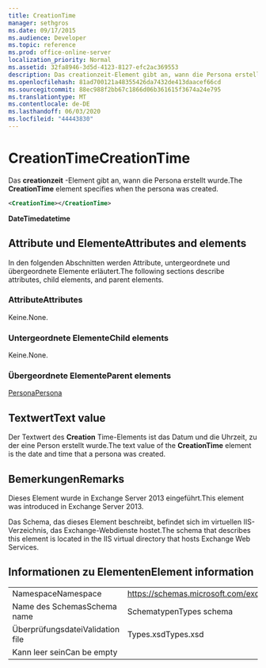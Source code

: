 ```yaml
---
title: CreationTime
manager: sethgros
ms.date: 09/17/2015
ms.audience: Developer
ms.topic: reference
ms.prod: office-online-server
localization_priority: Normal
ms.assetid: 32fa8946-3d5d-4123-8127-efc2ac369553
description: Das creationzeit-Element gibt an, wann die Persona erstellt wurde.
ms.openlocfilehash: 81ad700121a48355426da7432de413daacef66cd
ms.sourcegitcommit: 88ec988f2bb67c1866d06b361615f3674a24e795
ms.translationtype: MT
ms.contentlocale: de-DE
ms.lasthandoff: 06/03/2020
ms.locfileid: "44443830"
---
```

# <a name="creationtime"></a><span data-ttu-id="79ec9-103">CreationTime</span><span class="sxs-lookup"><span data-stu-id="79ec9-103">CreationTime</span></span>

<span data-ttu-id="79ec9-104">Das **creationzeit** -Element gibt an, wann die Persona erstellt wurde.</span><span class="sxs-lookup"><span data-stu-id="79ec9-104">The **CreationTime** element specifies when the persona was created.</span></span> 
  
```XML
<CreationTime></CreationTime>
```

 <span data-ttu-id="79ec9-105">**DateTime**</span><span class="sxs-lookup"><span data-stu-id="79ec9-105">**datetime**</span></span>
## <a name="attributes-and-elements"></a><span data-ttu-id="79ec9-106">Attribute und Elemente</span><span class="sxs-lookup"><span data-stu-id="79ec9-106">Attributes and elements</span></span>

<span data-ttu-id="79ec9-107">In den folgenden Abschnitten werden Attribute, untergeordnete und übergeordnete Elemente erläutert.</span><span class="sxs-lookup"><span data-stu-id="79ec9-107">The following sections describe attributes, child elements, and parent elements.</span></span>
  
### <a name="attributes"></a><span data-ttu-id="79ec9-108">Attribute</span><span class="sxs-lookup"><span data-stu-id="79ec9-108">Attributes</span></span>

<span data-ttu-id="79ec9-109">Keine.</span><span class="sxs-lookup"><span data-stu-id="79ec9-109">None.</span></span>
  
### <a name="child-elements"></a><span data-ttu-id="79ec9-110">Untergeordnete Elemente</span><span class="sxs-lookup"><span data-stu-id="79ec9-110">Child elements</span></span>

<span data-ttu-id="79ec9-111">Keine.</span><span class="sxs-lookup"><span data-stu-id="79ec9-111">None.</span></span>
  
### <a name="parent-elements"></a><span data-ttu-id="79ec9-112">Übergeordnete Elemente</span><span class="sxs-lookup"><span data-stu-id="79ec9-112">Parent elements</span></span>

[<span data-ttu-id="79ec9-113">Persona</span><span class="sxs-lookup"><span data-stu-id="79ec9-113">Persona</span></span>](persona.md)
  
## <a name="text-value"></a><span data-ttu-id="79ec9-114">Textwert</span><span class="sxs-lookup"><span data-stu-id="79ec9-114">Text value</span></span>

<span data-ttu-id="79ec9-115">Der Textwert des **Creation** Time-Elements ist das Datum und die Uhrzeit, zu der eine Person erstellt wurde.</span><span class="sxs-lookup"><span data-stu-id="79ec9-115">The text value of the **CreationTime** element is the date and time that a persona was created.</span></span> 
  
## <a name="remarks"></a><span data-ttu-id="79ec9-116">Bemerkungen</span><span class="sxs-lookup"><span data-stu-id="79ec9-116">Remarks</span></span>

<span data-ttu-id="79ec9-117">Dieses Element wurde in Exchange Server 2013 eingeführt.</span><span class="sxs-lookup"><span data-stu-id="79ec9-117">This element was introduced in Exchange Server 2013.</span></span>
  
<span data-ttu-id="79ec9-118">Das Schema, das dieses Element beschreibt, befindet sich im virtuellen IIS-Verzeichnis, das Exchange-Webdienste hostet.</span><span class="sxs-lookup"><span data-stu-id="79ec9-118">The schema that describes this element is located in the IIS virtual directory that hosts Exchange Web Services.</span></span>
  
## <a name="element-information"></a><span data-ttu-id="79ec9-119">Informationen zu Elementen</span><span class="sxs-lookup"><span data-stu-id="79ec9-119">Element information</span></span>

|||
|:-----|:-----|
|<span data-ttu-id="79ec9-120">Namespace</span><span class="sxs-lookup"><span data-stu-id="79ec9-120">Namespace</span></span>  <br/> |https://schemas.microsoft.com/exchange/services/2006/types  <br/> |
|<span data-ttu-id="79ec9-121">Name des Schemas</span><span class="sxs-lookup"><span data-stu-id="79ec9-121">Schema name</span></span>  <br/> |<span data-ttu-id="79ec9-122">Schematypen</span><span class="sxs-lookup"><span data-stu-id="79ec9-122">Types schema</span></span>  <br/> |
|<span data-ttu-id="79ec9-123">Überprüfungsdatei</span><span class="sxs-lookup"><span data-stu-id="79ec9-123">Validation file</span></span>  <br/> |<span data-ttu-id="79ec9-124">Types.xsd</span><span class="sxs-lookup"><span data-stu-id="79ec9-124">Types.xsd</span></span>  <br/> |
|<span data-ttu-id="79ec9-125">Kann leer sein</span><span class="sxs-lookup"><span data-stu-id="79ec9-125">Can be empty</span></span>  <br/> ||
   

